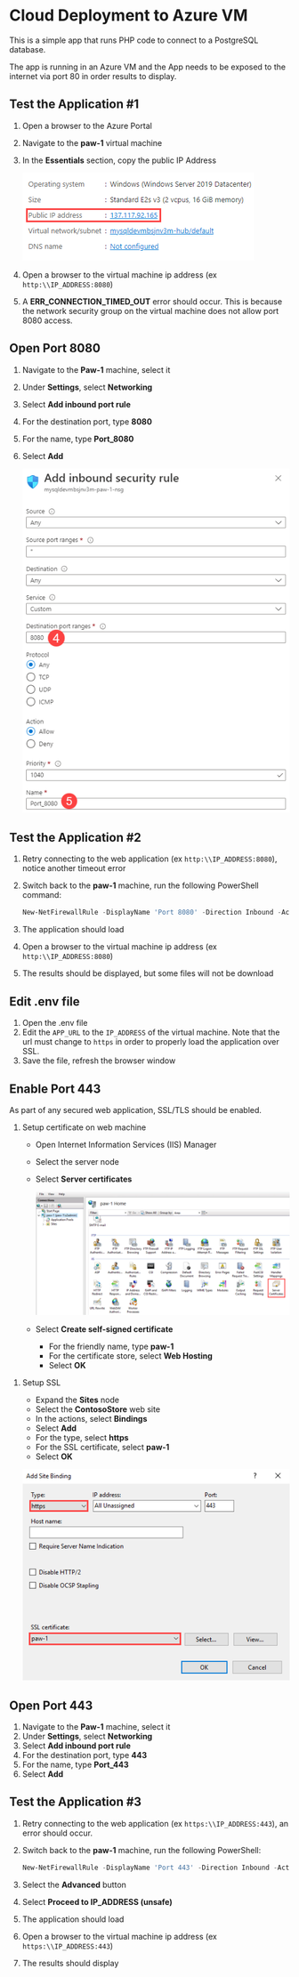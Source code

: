 # Cloud Deployment to Azure VM

This is a simple app that runs PHP code to connect to a PostgreSQL database.

The app is running in an Azure VM and the App needs to be exposed to the internet via port 80 in order results to display.

## Test the Application #1

1. Open a browser to the Azure Portal
2. Navigate to the **paw-1** virtual machine
3. In the **Essentials** section, copy the public IP Address

   ![This image demonstrates the VM IP address in the Overview tab.](./media/vm-ip-address.png "VM IP address")

4. Open a browser to the virtual machine ip address (ex `http:\\IP_ADDRESS:8080`)
5. A **ERR_CONNECTION_TIMED_OUT** error should occur.  This is because the network security group on the virtual machine does not allow port 8080 access.

## Open Port 8080

1. Navigate to the **Paw-1** machine, select it
2. Under **Settings**, select **Networking**
3. Select **Add inbound port rule**
4. For the destination port, type **8080**
5. For the name, type **Port_8080**
6. Select **Add**

   ![This image demonstrates the added inbound security rule.](./media/nsg-rule.png "New inbound security rule")

## Test the Application #2

1. Retry connecting to the web application (ex `http:\\IP_ADDRESS:8080`), notice another timeout error
2. Switch back to the **paw-1** machine, run the following PowerShell command:

   ```PowerShell
   New-NetFirewallRule -DisplayName 'Port 8080' -Direction Inbound -Action Allow -Protocol TCP -LocalPort 8080
   ```

3. The application should load
4. Open a browser to the virtual machine ip address (ex `http:\\IP_ADDRESS:8080`)
5. The results should be displayed, but some files will not be download

## Edit .env file

1. Open the .env file
2. Edit the `APP_URL` to the `IP_ADDRESS` of the virtual machine.  Note that the url must change to `https` in order to properly load the application over SSL.
3. Save the file, refresh the browser window

## Enable Port 443

As part of any secured web application, SSL/TLS should be enabled.

1. Setup certificate on web machine
   - Open Internet Information Services (IIS) Manager
   - Select the server node
   - Select **Server certificates**

      ![This image demonstrates the Server Certificates tab in IIS Manager.](./media/server-certificates-iis-manager.png "Server Certificates in IIS Manager")

   - Select **Create self-signed certificate**
     - For the friendly name, type **paw-1**
     - For the certificate store, select **Web Hosting**
     - Select **OK**
<!--
   - For the friendly name, type **paw-1**
   - For the certificate store, select **Web Hosting**
   - For Common name, type **PHP Dev**
   - For Organization, type **PHP Dev**
   - For Organizational unit, type **Dev**
   - For City/locality, type **Redmond**
   - For State/province, type **WA**
   - Click **Next**
-->
1. Setup SSL
   - Expand the **Sites** node
   - Select the **ContosoStore** web site
   - In the actions, select **Bindings**
   - Select **Add**
   - For the type, select **https**
   - For the SSL certificate, select **paw-1**
   - Select **OK**

   ![This image demonstrates an HTTPS binding in IIS.](./media/site-binding-iis.png "IIS HTTPS binding")

## Open Port 443

1. Navigate to the **Paw-1** machine, select it
2. Under **Settings**, select **Networking**
3. Select **Add inbound port rule**
4. For the destination port, type **443**
5. For the name, type **Port_443**
6. Select **Add**

## Test the Application #3

1. Retry connecting to the web application (ex `https:\\IP_ADDRESS:443`), an error should occur.
2. Switch back to the **paw-1** machine, run the following PowerShell:

   ```PowerShell
   New-NetFirewallRule -DisplayName 'Port 443' -Direction Inbound -Action Allow -Protocol TCP -LocalPort 443
   ```

3. Select the **Advanced** button
4. Select **Proceed to IP_ADDRESS (unsafe)**
5. The application should load
6. Open a browser to the virtual machine ip address (ex `https:\\IP_ADDRESS:443`)
7. The results should display
